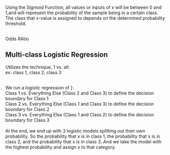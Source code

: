 Using the Sigmoid Function, all values or inputs of x will be between 0 and 1,and will represent the probability of the sample being in a certain class. The class that x-value is assigned to depends on the determined probability threshold.<br><Br>

Odds RAtio

## Multi-class Logistic Regression
Utilizes the technique, 1 vs. all: <br>
ex: class 1, class 2, class 3 <br> <br>

We run a logistic regression of ]:<br>
Class 1 vs. Everything Else (Class 2 and Class 3) to define the decision boundary for Class 1<br>
Class 2 vs. Everything Else (Class 1 and Class 3) to define the decision boundary for Class 2<br>
Class 3 vs. Everything Else (Class 1 and Class 2) to define the decision boundary for Class 3<br><Br>
At the end, we end up with 3 logistic models splitting out their own probability. So the probability that x is in class 1, the probability that x is in class 2, and the probability that x is in class 3. And we take the model with the highest probability and assign x to that category.
